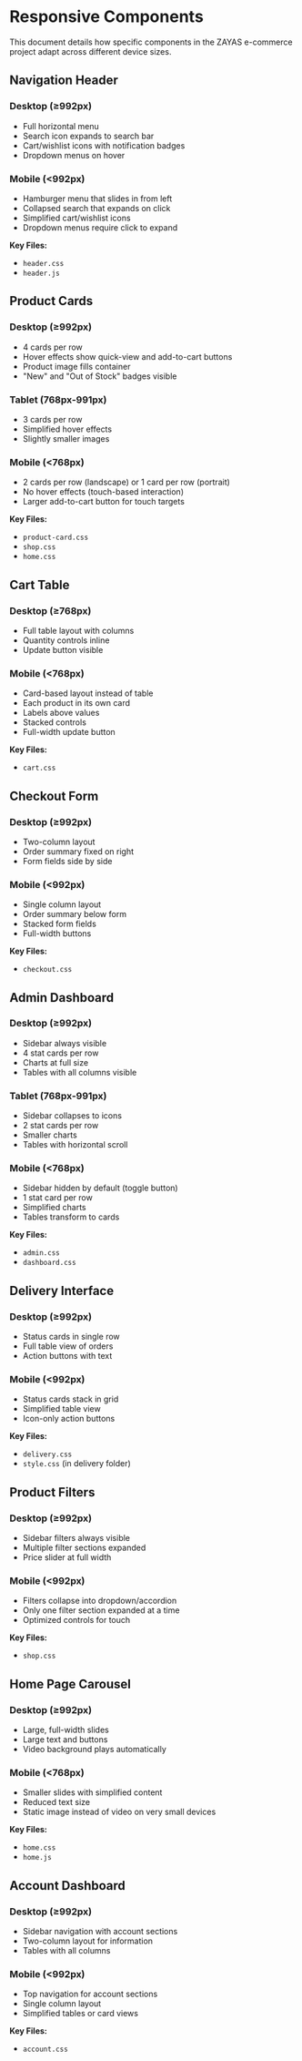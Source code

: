 # Responsive Components

This document details how specific components in the ZAYAS e-commerce project adapt across different device sizes.

## Navigation Header

### Desktop (≥992px)
- Full horizontal menu
- Search icon expands to search bar
- Cart/wishlist icons with notification badges
- Dropdown menus on hover

### Mobile (<992px)
- Hamburger menu that slides in from left
- Collapsed search that expands on click
- Simplified cart/wishlist icons
- Dropdown menus require click to expand

**Key Files:**
- `header.css`
- `header.js`

## Product Cards

### Desktop (≥992px)
- 4 cards per row
- Hover effects show quick-view and add-to-cart buttons
- Product image fills container
- "New" and "Out of Stock" badges visible

### Tablet (768px-991px)
- 3 cards per row
- Simplified hover effects
- Slightly smaller images

### Mobile (<768px)
- 2 cards per row (landscape) or 1 card per row (portrait)
- No hover effects (touch-based interaction)
- Larger add-to-cart button for touch targets

**Key Files:**
- `product-card.css`
- `shop.css`
- `home.css`

## Cart Table

### Desktop (≥768px)
- Full table layout with columns
- Quantity controls inline
- Update button visible

### Mobile (<768px)
- Card-based layout instead of table
- Each product in its own card
- Labels above values
- Stacked controls
- Full-width update button

**Key Files:**
- `cart.css`

## Checkout Form

### Desktop (≥992px)
- Two-column layout
- Order summary fixed on right
- Form fields side by side

### Mobile (<992px)
- Single column layout
- Order summary below form
- Stacked form fields
- Full-width buttons

**Key Files:**
- `checkout.css`

## Admin Dashboard

### Desktop (≥992px)
- Sidebar always visible
- 4 stat cards per row
- Charts at full size
- Tables with all columns visible

### Tablet (768px-991px)
- Sidebar collapses to icons
- 2 stat cards per row
- Smaller charts
- Tables with horizontal scroll

### Mobile (<768px)
- Sidebar hidden by default (toggle button)
- 1 stat card per row
- Simplified charts
- Tables transform to cards

**Key Files:**
- `admin.css`
- `dashboard.css`

## Delivery Interface

### Desktop (≥992px)
- Status cards in single row
- Full table view of orders
- Action buttons with text

### Mobile (<992px)
- Status cards stack in grid
- Simplified table view
- Icon-only action buttons

**Key Files:**
- `delivery.css`
- `style.css` (in delivery folder)

## Product Filters

### Desktop (≥992px)
- Sidebar filters always visible
- Multiple filter sections expanded
- Price slider at full width

### Mobile (<992px)
- Filters collapse into dropdown/accordion
- Only one filter section expanded at a time
- Optimized controls for touch

**Key Files:**
- `shop.css`

## Home Page Carousel

### Desktop (≥992px)
- Large, full-width slides
- Large text and buttons
- Video background plays automatically

### Mobile (<768px)
- Smaller slides with simplified content
- Reduced text size
- Static image instead of video on very small devices

**Key Files:**
- `home.css`
- `home.js`

## Account Dashboard

### Desktop (≥992px)
- Sidebar navigation with account sections
- Two-column layout for information
- Tables with all columns

### Mobile (<992px)
- Top navigation for account sections
- Single column layout
- Simplified tables or card views

**Key Files:**
- `account.css`
